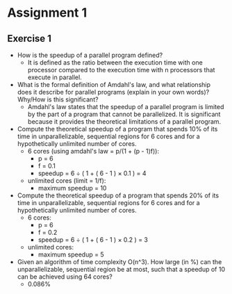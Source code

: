 # Assignment 1
## Exercise 1

- How is the speedup of a parallel program defined?
  - It is defined as the ratio between the execution time with one processor compared to the execution time with n 
processors that execute in parallel.
- What is the formal definition of Amdahl's law, and what relationship does it describe for parallel programs (explain 
in your own words)? Why/How is this significant?
  - Amdahl's law states that the speedup of a parallel program is limited by the part of a program that cannot be 
parallelized. It is significant because it provides the theoretical limitations of a parallel program.
- Compute the theoretical speedup of a program that spends 10% of its time in unparallelizable, sequential regions for 
6 cores and for a hypothetically unlimited number of cores.
  - 6 cores (using amdahl's law = p/(1 + (p - 1)f)):  
    - p = 6
    - f = 0.1
    - speedup = 6 ÷ ( 1 + ( 6 - 1 ) × 0.1 ) = 4
  - unlimited cores (limit = 1/f): 
    - maximum speedup = 10
- Compute the theoretical speedup of a program that spends 20% of its time in unparallelizable, sequential regions for 
6 cores and for a hypothetically unlimited number of cores.
  - 6 cores:
    - p = 6
    - f = 0.2
    - speedup = 6 ÷ ( 1 + ( 6 - 1 ) × 0.2 ) = 3
  - unlimited cores:
    - maximum speedup = 5
- Given an algorithm of time complexity O(n^3). How large (in %) can the unparallelizable, sequential region be at most, 
such that a speedup of 10 can be achieved using 64 cores?
  - 0.086%